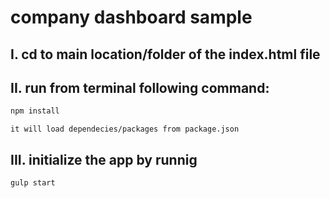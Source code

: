 ﻿# company dashboard sample
## I. cd to main location/folder of the index.html file
## II. run from terminal following command:
```javascript
npm install
```
```text
it will load dependecies/packages from package.json
```
## III. initialize the app by runnig
```javascript
gulp start
```

